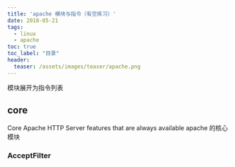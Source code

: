```yaml
---
title: 'apache 模块与指令（有空练习）'
date: 2018-05-21
tags:
  - linux
  - apache
toc: true
toc_label: "目录"
header:
  teaser: /assets/images/teaser/apache.png
---
```


模块展开为指令列表

## core
Core Apache HTTP Server features that are always available
apache 的核心模块

### AcceptFilter 
